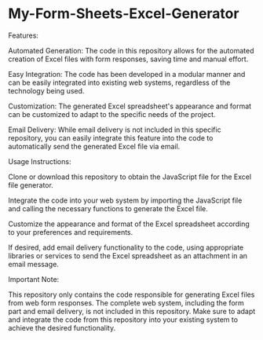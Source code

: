 # My-Form-Sheets-Excel-Generator

Features:

Automated Generation: The code in this repository allows for the automated creation of Excel files with form responses, saving time and manual effort.

Easy Integration: The code has been developed in a modular manner and can be easily integrated into existing web systems, regardless of the technology being used.

Customization: The generated Excel spreadsheet's appearance and format can be customized to adapt to the specific needs of the project.

Email Delivery: While email delivery is not included in this specific repository, you can easily integrate this feature into the code to automatically send the generated Excel file via email.

Usage Instructions:

Clone or download this repository to obtain the JavaScript file for the Excel file generator.

Integrate the code into your web system by importing the JavaScript file and calling the necessary functions to generate the Excel file.

Customize the appearance and format of the Excel spreadsheet according to your preferences and requirements.

If desired, add email delivery functionality to the code, using appropriate libraries or services to send the Excel spreadsheet as an attachment in an email message.

Important Note:

This repository only contains the code responsible for generating Excel files from web form responses. The complete web system, including the form part and email delivery, is not included in this repository. Make sure to adapt and integrate the code from this repository into your existing system to achieve the desired functionality.
